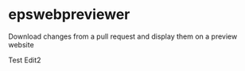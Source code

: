 # epswebpreviewer
Download changes from a pull request and display them on a preview website

Test Edit2
